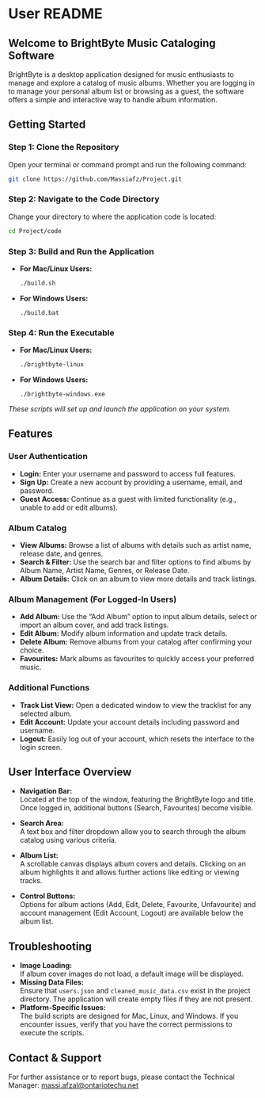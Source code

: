 # User README

## Welcome to BrightByte Music Cataloging Software

BrightByte is a desktop application designed for music enthusiasts to manage and explore a catalog of music albums. Whether you are logging in to manage your personal album list or browsing as a guest, the software offers a simple and interactive way to handle album information.

## Getting Started

### Step 1: Clone the Repository

Open your terminal or command prompt and run the following command:
```bash
git clone https://github.com/Massiafz/Project.git
```

### Step 2: Navigate to the Code Directory

Change your directory to where the application code is located:
```bash
cd Project/code
```

### Step 3: Build and Run the Application

- **For Mac/Linux Users:**
  ```bash
  ./build.sh
  ```
- **For Windows Users:**
  ```batch
  ./build.bat
  ```

### Step 4: Run the Executable

- **For Mac/Linux Users:**
  ```bash
  ./brightbyte-linux
  ```
- **For Windows Users:**
  ```batch
  ./brightbyte-windows.exe
  ```

*These scripts will set up and launch the application on your system.*

## Features

### User Authentication

- **Login:** Enter your username and password to access full features.
- **Sign Up:** Create a new account by providing a username, email, and password.
- **Guest Access:** Continue as a guest with limited functionality (e.g., unable to add or edit albums).

### Album Catalog

- **View Albums:** Browse a list of albums with details such as artist name, release date, and genres.
- **Search & Filter:** Use the search bar and filter options to find albums by Album Name, Artist Name, Genres, or Release Date.
- **Album Details:** Click on an album to view more details and track listings.

### Album Management (For Logged-In Users)

- **Add Album:** Use the “Add Album” option to input album details, select or import an album cover, and add track listings.
- **Edit Album:** Modify album information and update track details.
- **Delete Album:** Remove albums from your catalog after confirming your choice.
- **Favourites:** Mark albums as favourites to quickly access your preferred music.

### Additional Functions

- **Track List View:** Open a dedicated window to view the tracklist for any selected album.
- **Edit Account:** Update your account details including password and username.
- **Logout:** Easily log out of your account, which resets the interface to the login screen.

## User Interface Overview

- **Navigation Bar:**  
  Located at the top of the window, featuring the BrightByte logo and title. Once logged in, additional buttons (Search, Favourites) become visible.
  
- **Search Area:**  
  A text box and filter dropdown allow you to search through the album catalog using various criteria.
  
- **Album List:**  
  A scrollable canvas displays album covers and details. Clicking on an album highlights it and allows further actions like editing or viewing tracks.

- **Control Buttons:**  
  Options for album actions (Add, Edit, Delete, Favourite, Unfavourite) and account management (Edit Account, Logout) are available below the album list.

## Troubleshooting

- **Image Loading:**  
  If album cover images do not load, a default image will be displayed.
- **Missing Data Files:**  
  Ensure that `users.json` and `cleaned_music_data.csv` exist in the project directory. The application will create empty files if they are not present.
- **Platform-Specific Issues:**  
  The build scripts are designed for Mac, Linux, and Windows. If you encounter issues, verify that you have the correct permissions to execute the scripts.

## Contact & Support

For further assistance or to report bugs, please contact the Technical Manager: massi.afzal@ontariotechu.net

